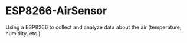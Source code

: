 # ESP8266-AirSensor
Using a ESP8266 to collect and analyze data about the air (temperature, humidity, etc.)
